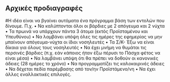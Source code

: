 Αρχικές προδιαγραφές
-----------------------------
#Η ιδέα είναι να βγαίνει αυτόματα ένα πρόγραμμα βάση των εντολών που δίνουμε. Π.χ.
•	Να καλύπτονται όλοι οι βάρδιες με 2 απόγευμα και 2 νύχτα
•	Τα πρωινά να υπάρχουν πάντα 3 άτομα (εκτός Προϊσταμένου και Υπευθύνου)
•	Να λαμβάνει υπόψη όλες τις ημέρες της εφημερίας να μην μπαίνουν απόγευμα-νύχτα οι ίδιοι νοσηλευτές
•	Τα Σ/Κ- Έξω να είναι δίκαια για όλους τους νοσηλευτές
•	Να έχει μνήμη να θυμάται τις περσινές βάρδιες  (π.χ. εάν κάποιος ήταν έξω πέρυσι το Πάσχα φέτος να είναι μέσα)
•	Να λαμβάνει υπόψη ότι θα πρέπει να δοθούν οι κανονικές άδειες (28 ημέρες το χρόνο)
•	Να προγραμματίζει τις καλοκαιρινές άδειες
•	Να δέχεται πεδία παρέμβασης από τον/ην Προϊστάμενο/νη 
•	Να έχει άλλες εναλλακτικές επιλογές.

